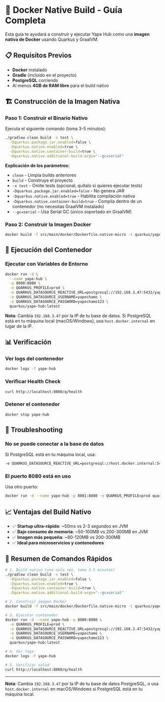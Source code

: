 # 🐳 Docker Native Build - Guía Completa

Esta guía te ayudará a construir y ejecutar Yape Hub como una **imagen nativa de Docker** usando Quarkus y GraalVM.

## 📋 Requisitos Previos

- **Docker** instalado
- **Gradle** (incluido en el proyecto)
- **PostgreSQL** corriendo
- Al menos **4GB de RAM libre** para el build nativo

## 🏗️ Construcción de la Imagen Nativa

### Paso 1: Construir el Binario Nativo

Ejecuta el siguiente comando (toma 3-5 minutos):

```bash
./gradlew clean build -x test \
  -Dquarkus.package.jar.enabled=false \
  -Dquarkus.native.enabled=true \
  -Dquarkus.native.container-build=true \
  -Dquarkus.native.additional-build-args="--gc=serial"
```

**Explicación de los parámetros:**
- `clean` - Limpia builds anteriores
- `build` - Construye el proyecto
- `-x test` - Omite tests (opcional, quítalo si quieres ejecutar tests)
- `-Dquarkus.package.jar.enabled=false` - No genera JAR
- `-Dquarkus.native.enabled=true` - Habilita compilación nativa
- `-Dquarkus.native.container-build=true` - Compila dentro de un contenedor (no necesitas GraalVM instalado)
- `--gc=serial` - Usa Serial GC (único soportado en GraalVM)

### Paso 2: Construir la Imagen Docker

```bash
docker build -f src/main/docker/Dockerfile.native-micro -t quarkus/yape-hub:latest .
```

## 🚀 Ejecución del Contenedor

### Ejecutar con Variables de Entorno

```bash
docker run -d \
  --name yape-hub \
  -p 8080:8080 \
  -e QUARKUS_PROFILE=prod \
  -e QUARKUS_DATASOURCE_REACTIVE_URL=postgresql://192.168.3.47:5432/yapechamo \
  -e QUARKUS_DATASOURCE_USERNAME=yapechamo \
  -e QUARKUS_DATASOURCE_PASSWORD=yapechamo123 \
  quarkus/yape-hub:latest
```

**Nota**: Cambia `192.168.3.47` por la IP de tu base de datos. Si PostgreSQL está en tu máquina local (macOS/Windows), usa `host.docker.internal` en lugar de la IP.

## 📊 Verificación

### Ver logs del contenedor

```bash
docker logs -f yape-hub
```

### Verificar Health Check

```bash
curl http://localhost:8080/q/health
```

### Detener el contenedor

```bash
docker stop yape-hub
```

## 🔧 Troubleshooting

### No se puede conectar a la base de datos

Si PostgreSQL está en tu máquina local, usa:
```bash
-e QUARKUS_DATASOURCE_REACTIVE_URL=postgresql://host.docker.internal:5432/yapechamo
```

### El puerto 8080 está en uso

Usa otro puerto:
```bash
docker run -d --name yape-hub -p 8081:8080 -e QUARKUS_PROFILE=prod quarkus/yape-hub:latest
```

## 📈 Ventajas del Build Nativo

- ✅ **Startup ultra-rápido**: ~50ms vs 2-3 segundos en JVM
- ✅ **Bajo consumo de memoria**: ~50-100MB vs 200-300MB en JVM
- ✅ **Imagen más pequeña**: ~80-120MB vs 200-300MB
- ✅ **Ideal para microservicios y contenedores**

## 🎯 Resumen de Comandos Rápidos

```bash
# 1. Build nativo (una sola vez, toma 3-5 minutos)
./gradlew clean build -x test \
  -Dquarkus.package.jar.enabled=false \
  -Dquarkus.native.enabled=true \
  -Dquarkus.native.container-build=true \
  -Dquarkus.native.additional-build-args="--gc=serial"

# 2. Construir imagen Docker
docker build -f src/main/docker/Dockerfile.native-micro -t quarkus/yape-hub:latest .

# 3. Ejecutar contenedor
docker run -d --name yape-hub -p 8080:8080 \
  -e QUARKUS_PROFILE=prod \
  -e QUARKUS_DATASOURCE_REACTIVE_URL=postgresql://192.168.3.47:5432/yapechamo \
  -e QUARKUS_DATASOURCE_USERNAME=yapechamo \
  -e QUARKUS_DATASOURCE_PASSWORD=yapechamo123 \
  quarkus/yape-hub:latest

# 4. Ver logs
docker logs -f yape-hub

# 5. Verificar salud
curl http://localhost:8080/q/health
```

---

**Nota**: Cambia `192.168.3.47` por la IP de tu base de datos PostgreSQL, o usa `host.docker.internal` en macOS/Windows si PostgreSQL está en tu máquina local.